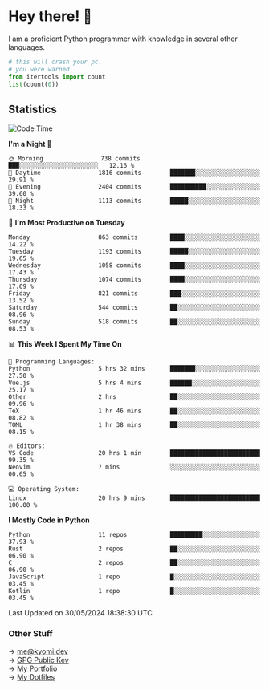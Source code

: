 # Hey there! 👋

I am a proficient Python programmer with knowledge in several other languages.

```py
# this will crash your pc.
# you were warned.
from itertools import count
list(count(0))
```

## Statistics
<!--START_SECTION:waka-->
![Code Time](http://img.shields.io/badge/Code%20Time-1%2C120%20hrs%2057%20mins-blue)

**I'm a Night 🦉** 

```text
🌞 Morning                738 commits         ███░░░░░░░░░░░░░░░░░░░░░░   12.16 % 
🌆 Daytime                1816 commits        ███████░░░░░░░░░░░░░░░░░░   29.91 % 
🌃 Evening                2404 commits        ██████████░░░░░░░░░░░░░░░   39.60 % 
🌙 Night                  1113 commits        █████░░░░░░░░░░░░░░░░░░░░   18.33 % 
```
📅 **I'm Most Productive on Tuesday** 

```text
Monday                   863 commits         ████░░░░░░░░░░░░░░░░░░░░░   14.22 % 
Tuesday                  1193 commits        █████░░░░░░░░░░░░░░░░░░░░   19.65 % 
Wednesday                1058 commits        ████░░░░░░░░░░░░░░░░░░░░░   17.43 % 
Thursday                 1074 commits        ████░░░░░░░░░░░░░░░░░░░░░   17.69 % 
Friday                   821 commits         ███░░░░░░░░░░░░░░░░░░░░░░   13.52 % 
Saturday                 544 commits         ██░░░░░░░░░░░░░░░░░░░░░░░   08.96 % 
Sunday                   518 commits         ██░░░░░░░░░░░░░░░░░░░░░░░   08.53 % 
```


📊 **This Week I Spent My Time On** 

```text
💬 Programming Languages: 
Python                   5 hrs 32 mins       ███████░░░░░░░░░░░░░░░░░░   27.50 % 
Vue.js                   5 hrs 4 mins        ██████░░░░░░░░░░░░░░░░░░░   25.17 % 
Other                    2 hrs               ██░░░░░░░░░░░░░░░░░░░░░░░   09.96 % 
TeX                      1 hr 46 mins        ██░░░░░░░░░░░░░░░░░░░░░░░   08.82 % 
TOML                     1 hr 38 mins        ██░░░░░░░░░░░░░░░░░░░░░░░   08.15 % 

🔥 Editors: 
VS Code                  20 hrs 1 min        █████████████████████████   99.35 % 
Neovim                   7 mins              ░░░░░░░░░░░░░░░░░░░░░░░░░   00.65 % 

💻 Operating System: 
Linux                    20 hrs 9 mins       █████████████████████████   100.00 % 
```

**I Mostly Code in Python** 

```text
Python                   11 repos            █████████░░░░░░░░░░░░░░░░   37.93 % 
Rust                     2 repos             ██░░░░░░░░░░░░░░░░░░░░░░░   06.90 % 
C                        2 repos             ██░░░░░░░░░░░░░░░░░░░░░░░   06.90 % 
JavaScript               1 repo              █░░░░░░░░░░░░░░░░░░░░░░░░   03.45 % 
Kotlin                   1 repo              █░░░░░░░░░░░░░░░░░░░░░░░░   03.45 % 
```




 Last Updated on 30/05/2024 18:38:30 UTC
<!--END_SECTION:waka-->

### Other Stuff

→ [me@kyomi.dev](mailto:me@kyomi.dev)\
→ [GPG Public Key](https://github.com/bitterteriyaki.gpg)\
→ [My Portfolio](https://kyomi.dev)\
→ [My Dotfiles](https://github.com/bitterteriyaki/dotfiles)
